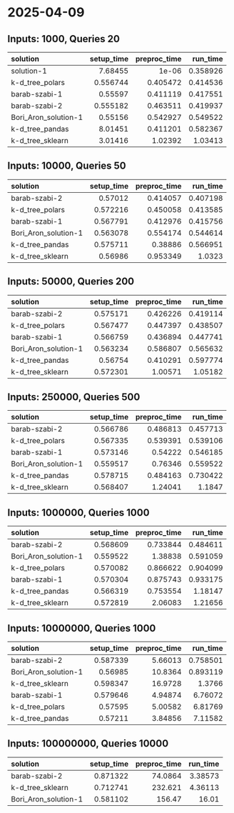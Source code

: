 # 2025-04-09

## Inputs: 1000, Queries 20

| solution             |   setup_time |   preproc_time |   run_time |
|:---------------------|-------------:|---------------:|-----------:|
| solution-1           |     7.68455  |       1e-06    |   0.358926 |
| k-d_tree_polars      |     0.556744 |       0.405472 |   0.414536 |
| barab-szabi-1        |     0.55597  |       0.411119 |   0.417551 |
| barab-szabi-2        |     0.555182 |       0.463511 |   0.419937 |
| Bori_Aron_solution-1 |     0.55156  |       0.542927 |   0.549522 |
| k-d_tree_pandas      |     8.01451  |       0.411201 |   0.582367 |
| k-d_tree_sklearn     |     3.01416  |       1.02392  |   1.03413  |

## Inputs: 10000, Queries 50

| solution             |   setup_time |   preproc_time |   run_time |
|:---------------------|-------------:|---------------:|-----------:|
| barab-szabi-2        |     0.57012  |       0.414057 |   0.407198 |
| k-d_tree_polars      |     0.572216 |       0.450058 |   0.413585 |
| barab-szabi-1        |     0.567791 |       0.412976 |   0.415756 |
| Bori_Aron_solution-1 |     0.563078 |       0.554174 |   0.544614 |
| k-d_tree_pandas      |     0.575711 |       0.38886  |   0.566951 |
| k-d_tree_sklearn     |     0.56986  |       0.953349 |   1.0323   |

## Inputs: 50000, Queries 200

| solution             |   setup_time |   preproc_time |   run_time |
|:---------------------|-------------:|---------------:|-----------:|
| barab-szabi-2        |     0.575171 |       0.426226 |   0.419114 |
| k-d_tree_polars      |     0.567477 |       0.447397 |   0.438507 |
| barab-szabi-1        |     0.566759 |       0.436894 |   0.447741 |
| Bori_Aron_solution-1 |     0.563234 |       0.586807 |   0.565632 |
| k-d_tree_pandas      |     0.56754  |       0.410291 |   0.597774 |
| k-d_tree_sklearn     |     0.572301 |       1.00571  |   1.05182  |

## Inputs: 250000, Queries 500

| solution             |   setup_time |   preproc_time |   run_time |
|:---------------------|-------------:|---------------:|-----------:|
| barab-szabi-2        |     0.566786 |       0.486813 |   0.457713 |
| k-d_tree_polars      |     0.567335 |       0.539391 |   0.539106 |
| barab-szabi-1        |     0.573146 |       0.54222  |   0.546185 |
| Bori_Aron_solution-1 |     0.559517 |       0.76346  |   0.559522 |
| k-d_tree_pandas      |     0.578715 |       0.484163 |   0.730422 |
| k-d_tree_sklearn     |     0.568407 |       1.24041  |   1.1847   |

## Inputs: 1000000, Queries 1000

| solution             |   setup_time |   preproc_time |   run_time |
|:---------------------|-------------:|---------------:|-----------:|
| barab-szabi-2        |     0.568609 |       0.733844 |   0.484611 |
| Bori_Aron_solution-1 |     0.559522 |       1.38838  |   0.591059 |
| k-d_tree_polars      |     0.570082 |       0.866622 |   0.904099 |
| barab-szabi-1        |     0.570304 |       0.875743 |   0.933175 |
| k-d_tree_pandas      |     0.566319 |       0.753554 |   1.18147  |
| k-d_tree_sklearn     |     0.572819 |       2.06083  |   1.21656  |

## Inputs: 10000000, Queries 1000

| solution             |   setup_time |   preproc_time |   run_time |
|:---------------------|-------------:|---------------:|-----------:|
| barab-szabi-2        |     0.587339 |        5.66013 |   0.758501 |
| Bori_Aron_solution-1 |     0.56985  |       10.8364  |   0.893119 |
| k-d_tree_sklearn     |     0.598347 |       16.9728  |   1.3766   |
| barab-szabi-1        |     0.579646 |        4.94874 |   6.76072  |
| k-d_tree_polars      |     0.57595  |        5.00582 |   6.81769  |
| k-d_tree_pandas      |     0.57211  |        3.84856 |   7.11582  |

## Inputs: 100000000, Queries 10000

| solution             |   setup_time |   preproc_time |   run_time |
|:---------------------|-------------:|---------------:|-----------:|
| barab-szabi-2        |     0.871322 |        74.0864 |    3.38573 |
| k-d_tree_sklearn     |     0.712741 |       232.621  |    4.36113 |
| Bori_Aron_solution-1 |     0.581102 |       156.47   |   16.01    |